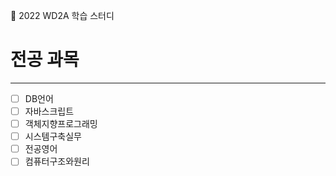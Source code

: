 🏫 2022 WD2A 학습 스터디 

# 전공 과목

---

- [ ]  DB언어
- [ ]  자바스크립트
- [ ]  객체지향프로그래밍
- [ ]  시스템구축실무
- [ ]  전공영어
- [ ]  컴퓨터구조와원리
